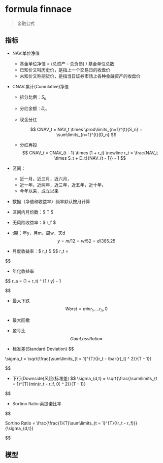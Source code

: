 
# formula finnace
> 金融公式



## 指标


- NAV:单位净值

    - 基金单位净值 = (总资产 - 总负债) / 基金单位总数
    - 已知价又叫历史价，是指上一个交易日的收盘价
    - 未知价又称期货价，是指当日证券市场上各种金融资产的收盘价

- CNAV:累计(Cumulative)净值

    - 拆分比例：$S_n$
    - 分红金额：$D_n$


    - 现金分红

    $$
    CNAV_t = NAV_t \times \prod\limits_{n=1}^{t}{S_n} + \sum\limits_{n=1}^{t}{D_n}
    $$
    
    - 分红再投
    $$
    CNAV_t = CNAV_{t - 1} \times (1 + r_t)
    \newline
    r_t = \frac{NAV_t \times S_t + D_t}{NAV_{t - 1}} - 1
    $$






- 区间：
    - 近一月，近三月，近六月，
    - 近一年，近两年，近三年，近五年，近十年，
    - 今年以来，成立以来

- 数据（净值和收益率）频率默认按月计算

- 区间内月份数：$ T $


- 无风险收益率：$ r_f $


- t期：年y，月m，周w，天d
$$
y = m / 12 = w / 52 = d / 365.25 
$$

- 月度收益率：$ r_t $
$$
r_t = 

$$




- 年化收益率

$$
r_a = (1 + r_t) ^ {1 / y} - 1

$$




- 最大下跌
$$
Worst = min{r_1,\ldots r_n, 0}
$$



- 最大回撤

- 盈亏比
$$
    GainLossRatio = 
$$

- 标准差(Standard Deviation)
$$

\sigma_t = \sqrt{\frac{\sum\limits_{t = 1}^{T}{(r_t - \bar{r}_t) ^ 2}}{T - 1}}

$$

- 下行(Downside)风险(标准差)
$$
\sigma_{d,t} = \sqrt{\frac{\sum\limits_{t = 1}^{T}{min(r_t - r_f, 0) ^ 2}}{T - 1}}

$$




- Sortino Ratio:索提诺比率

$$


Sortino Ratio = \frac{\frac{1}{T}\sum\limits_{t = 1}^{T}{(r_t - r_f)}}{\sigma_{d,t}}

$$

## 模型